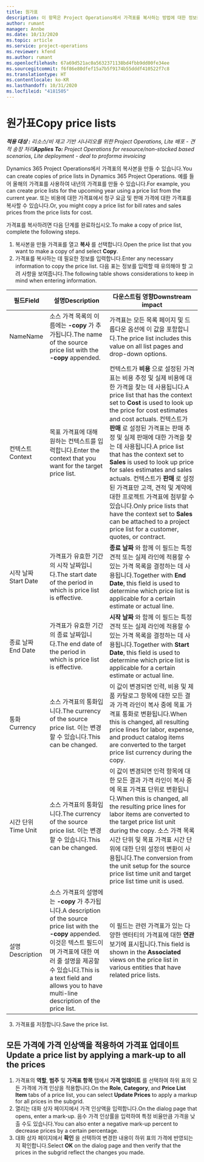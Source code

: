 ```yaml
---
title: 원가표
description: 이 항목은 Project Operations에서 가격표를 복사하는 방법에 대한 정보를 제공합니다.
author: rumant
manager: Annbe
ms.date: 10/13/2020
ms.topic: article
ms.service: project-operations
ms.reviewer: kfend
ms.author: rumant
ms.openlocfilehash: 67a69d521ac0a5632371138bd4fbb9dd00fe34ee
ms.sourcegitcommit: f6f86e80dfef15a7b5f9174b55dddf410522f7c8
ms.translationtype: HT
ms.contentlocale: ko-KR
ms.lasthandoff: 10/31/2020
ms.locfileid: "4181505"
---
```

# <a name="copy-price-lists"></a><span data-ttu-id="c8470-103">원가표</span><span class="sxs-lookup"><span data-stu-id="c8470-103">Copy price lists</span></span>

<span data-ttu-id="c8470-104">_**적용 대상 :** 리소스/비 재고 기반 시나리오를 위한 Project Operations, Lite 배포 - 견적 송장 처리_</span><span class="sxs-lookup"><span data-stu-id="c8470-104">_**Applies To:** Project Operations for resource/non-stocked based scenarios, Lite deployment - deal to proforma invoicing_</span></span>

<span data-ttu-id="c8470-105">Dynamics 365 Project Operations에서 가격표의 복사본을 만들 수 있습니다.</span><span class="sxs-lookup"><span data-stu-id="c8470-105">You can create copies of price lists in Dynamics 365 Project Operations.</span></span> <span data-ttu-id="c8470-106">예를 들어 올해의 가격표를 사용하여 내년의 가격표를 만들 수 있습니다.</span><span class="sxs-lookup"><span data-stu-id="c8470-106">For example, you can create price lists for the upcoming year using a price list from the current year.</span></span>  <span data-ttu-id="c8470-107">또는 비용에 대한 가격표에서 청구 요금 및 판매 가격에 대한 가격표를 복사할 수 있습니다.</span><span class="sxs-lookup"><span data-stu-id="c8470-107">Or, you might copy a price list for bill rates and sales prices from the price lists for cost.</span></span> 

<span data-ttu-id="c8470-108">가격표를 복사하려면 다음 단계를 완료하십시오.</span><span class="sxs-lookup"><span data-stu-id="c8470-108">To make a copy of price list, complete the following steps.</span></span>

1. <span data-ttu-id="c8470-109">복사본을 만들 가격표를 열고 **복사** 를 선택합니다.</span><span class="sxs-lookup"><span data-stu-id="c8470-109">Open the price list that you want to make a copy of and select **Copy**.</span></span>
2. <span data-ttu-id="c8470-110">가격표를 복사하는 데 필요한 정보를 입력합니다.</span><span class="sxs-lookup"><span data-stu-id="c8470-110">Enter any necessary information to copy the price list.</span></span> <span data-ttu-id="c8470-111">다음 표는 정보를 입력할 때 유의해야 할 고려 사항을 보여줍니다.</span><span class="sxs-lookup"><span data-stu-id="c8470-111">The following table shows considerations to keep in mind when entering information.</span></span>

| <span data-ttu-id="c8470-112">필드</span><span class="sxs-lookup"><span data-stu-id="c8470-112">Field</span></span> | <span data-ttu-id="c8470-113">설명</span><span class="sxs-lookup"><span data-stu-id="c8470-113">Description</span></span> | <span data-ttu-id="c8470-114">다운스트림 영향</span><span class="sxs-lookup"><span data-stu-id="c8470-114">Downstream impact</span></span> |
| --- | --- | --- |
| <span data-ttu-id="c8470-115">Name</span><span class="sxs-lookup"><span data-stu-id="c8470-115">Name</span></span> | <span data-ttu-id="c8470-116">소스 가격 목록의 이름에는 **-copy** 가 추가됩니다.</span><span class="sxs-lookup"><span data-stu-id="c8470-116">The name of the source price list with the **-copy** appended.</span></span> | <span data-ttu-id="c8470-117">가격표는 모든 목록 페이지 및 드롭다운 옵션에 이 값을 포함합니다.</span><span class="sxs-lookup"><span data-stu-id="c8470-117">The price list includes this value on all list pages and drop-down options.</span></span> |
| <span data-ttu-id="c8470-118">컨텍스트</span><span class="sxs-lookup"><span data-stu-id="c8470-118">Context</span></span> | <span data-ttu-id="c8470-119">목표 가격표에 대해 원하는 컨텍스트를 입력합니다.</span><span class="sxs-lookup"><span data-stu-id="c8470-119">Enter the context that you want for the target price list.</span></span> | <span data-ttu-id="c8470-120">컨텍스트가 **비용** 으로 설정된 가격표는 비용 추정 및 실제 비용에 대한 가격을 찾는 데 사용됩니다.</span><span class="sxs-lookup"><span data-stu-id="c8470-120">A price list that has the context set to **Cost** is used to look up the price for cost estimates and cost actuals.</span></span> <span data-ttu-id="c8470-121">컨텍스트가 **판매** 로 설정된 가격표는 판매 추정 및 실제 판매에 대한 가격을 찾는 데 사용됩니다.</span><span class="sxs-lookup"><span data-stu-id="c8470-121">A price list that has the context set to **Sales** is used to look up price for sales estimates and sales actuals.</span></span> <span data-ttu-id="c8470-122">컨텍스트가 **판매** 로 설정된 가격표만 고객, 견적 및 계약에 대한 프로젝트 가격표에 첨부할 수 있습니다.</span><span class="sxs-lookup"><span data-stu-id="c8470-122">Only price lists that have the context set to **Sales** can be attached to a project price list for a customer, quotes, or contract.</span></span> |
| <span data-ttu-id="c8470-123">시작 날짜</span><span class="sxs-lookup"><span data-stu-id="c8470-123">Start Date</span></span> | <span data-ttu-id="c8470-124">가격표가 유효한 기간의 시작 날짜입니다.</span><span class="sxs-lookup"><span data-stu-id="c8470-124">The start date of the period in which is price list is effective.</span></span> | <span data-ttu-id="c8470-125">**종료 날짜** 와 함께 이 필드는 특정 견적 또는 실제 라인에 적용할 수 있는 가격 목록을 결정하는 데 사용됩니다.</span><span class="sxs-lookup"><span data-stu-id="c8470-125">Together with **End Date**, this field is used to determine which price list is applicable for a certain estimate or actual line.</span></span> |
| <span data-ttu-id="c8470-126">종료 날짜</span><span class="sxs-lookup"><span data-stu-id="c8470-126">End Date</span></span> | <span data-ttu-id="c8470-127">가격표가 유효한 기간의 종료 날짜입니다.</span><span class="sxs-lookup"><span data-stu-id="c8470-127">The end date of the period in which is price list is effective.</span></span> | <span data-ttu-id="c8470-128">**시작 날짜** 와 함께 이 필드는 특정 견적 또는 실제 라인에 적용할 수 있는 가격 목록을 결정하는 데 사용됩니다.</span><span class="sxs-lookup"><span data-stu-id="c8470-128">Together with **Start Date**, this field is used to determine which price list is applicable for a certain estimate or actual line.</span></span> |
| <span data-ttu-id="c8470-129">통화</span><span class="sxs-lookup"><span data-stu-id="c8470-129">Currency</span></span> | <span data-ttu-id="c8470-130">소스 가격표의 통화입니다.</span><span class="sxs-lookup"><span data-stu-id="c8470-130">The currency of the source price list.</span></span> <span data-ttu-id="c8470-131">이는 변경할 수 있습니다.</span><span class="sxs-lookup"><span data-stu-id="c8470-131">This can be changed.</span></span> | <span data-ttu-id="c8470-132">이 값이 변경되면 인력, 비용 및 제품 카탈로그 항목에 대한 모든 결과 가격 라인이 복사 중에 목표 가격표 통화로 변환됩니다.</span><span class="sxs-lookup"><span data-stu-id="c8470-132">When this is changed, all resulting price lines for labor, expense, and product catalog items are converted to the target price list currency during the copy.</span></span> |
| <span data-ttu-id="c8470-133">시간 단위</span><span class="sxs-lookup"><span data-stu-id="c8470-133">Time Unit</span></span> | <span data-ttu-id="c8470-134">소스 가격표의 통화입니다.</span><span class="sxs-lookup"><span data-stu-id="c8470-134">The currency of the source price list.</span></span> <span data-ttu-id="c8470-135">이는 변경할 수 있습니다.</span><span class="sxs-lookup"><span data-stu-id="c8470-135">This can be changed.</span></span> | <span data-ttu-id="c8470-136">이 값이 변경되면 인력 항목에 대한 모든 결과 가격 라인이 복사 중에 목표 가격표 단위로 변환됩니다.</span><span class="sxs-lookup"><span data-stu-id="c8470-136">When this is changed, all the resulting price lines for labor items are converted to the target price list unit during the copy.</span></span> <span data-ttu-id="c8470-137">소스 가격 목록 시간 단위 및 목표 가격표 시간 단위에 대한 단위 설정의 변환이 사용됩니다.</span><span class="sxs-lookup"><span data-stu-id="c8470-137">The conversion from the unit setup for the source price list time unit and target price list time unit is used.</span></span> |
| <span data-ttu-id="c8470-138">설명</span><span class="sxs-lookup"><span data-stu-id="c8470-138">Description</span></span> | <span data-ttu-id="c8470-139">소스 가격표의 설명에는 **-copy** 가 추가됩니다.</span><span class="sxs-lookup"><span data-stu-id="c8470-139">A description of the source price list with the **-copy** appended.</span></span> <span data-ttu-id="c8470-140">이것은 텍스트 필드이며 가격표에 대한 여러 줄 설명을 제공할 수 있습니다.</span><span class="sxs-lookup"><span data-stu-id="c8470-140">This is a text field and allows you to have multi-line description of the price list.</span></span> | <span data-ttu-id="c8470-141">이 필드는 관련 가격표가 있는 다양한 엔터티의 가격표에 대한 **연관** 보기에 표시됩니다.</span><span class="sxs-lookup"><span data-stu-id="c8470-141">This field is shown in the **Associated** views on the price list in various entities that have related price lists.</span></span> |

3. <span data-ttu-id="c8470-142">가격표를 저장합니다.</span><span class="sxs-lookup"><span data-stu-id="c8470-142">Save the price list.</span></span> 

## <a name="update-a-price-list-by-applying-a-mark-up-to-all-the-prices"></a><span data-ttu-id="c8470-143">모든 가격에 가격 인상액을 적용하여 가격표 업데이트</span><span class="sxs-lookup"><span data-stu-id="c8470-143">Update a price list by applying a mark-up to all the prices</span></span>

1. <span data-ttu-id="c8470-144">가격표의 **역할**, **범주** 및 **가격표 항목** 탭에서 **가격 업데이트** 를 선택하여 하위 표의 모든 가격에 가격 인상을 적용합니다.</span><span class="sxs-lookup"><span data-stu-id="c8470-144">On the **Role**, **Category**, and **Price List Item** tabs of a price list, you can select **Update Prices** to apply a markup for all prices in the subgrid.</span></span> 
2. <span data-ttu-id="c8470-145">열리는 대화 상자 페이지에서 가격 인상액을 입력합니다.</span><span class="sxs-lookup"><span data-stu-id="c8470-145">On the dialog page that opens, enter a mark-up.</span></span> <span data-ttu-id="c8470-146">음수 가격 인상률을 입력하여 특정 비율만큼 가격을 낮출 수도 있습니다.</span><span class="sxs-lookup"><span data-stu-id="c8470-146">You can also enter a negative mark-up percent to decrease prices by a certain percentage.</span></span> 
3. <span data-ttu-id="c8470-147">대화 상자 페이지에서 **확인** 을 선택하여 변경한 내용이 하위 표의 가격에 반영되는지 확인합니다.</span><span class="sxs-lookup"><span data-stu-id="c8470-147">Select **OK** on the dialog page and then verify that the prices in the subgrid reflect the changes you made.</span></span>
